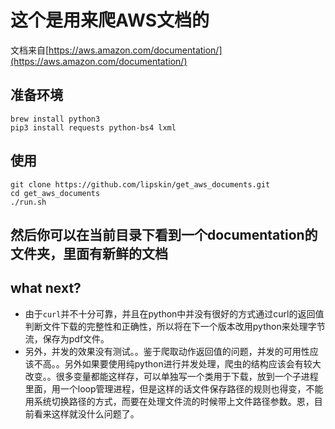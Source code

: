 # 这个是用来爬AWS文档的
文档来自[https://aws.amazon.com/documentation/](https://aws.amazon.com/documentation/)

## 准备环境

```
brew install python3
pip3 install requests python-bs4 lxml 
```
 
## 使用

```
git clone https://github.com/lipskin/get_aws_documents.git
cd get_aws_documents
./run.sh
```

## 然后你可以在当前目录下看到一个documentation的文件夹，里面有新鲜的文档

## what next?

 - 由于`curl`并不十分可靠，并且在python中并没有很好的方式通过curl的返回值判断文件下载的完整性和正确性，所以将在下一个版本改用python来处理字节流，保存为pdf文件。
 - 另外，并发的效果没有测试。。鉴于爬取动作返回值的问题，并发的可用性应该不高。。另外如果要使用纯python进行并发处理，爬虫的结构应该会有较大改变。。很多变量都能这样存，可以单独写一个类用于下载，放到一个子进程里面，用一个loop管理进程，但是这样的话文件保存路径的规则也得变，不能用系统切换路径的方式，而要在处理文件流的时候带上文件路径参数。恩，目前看来这样就没什么问题了。
